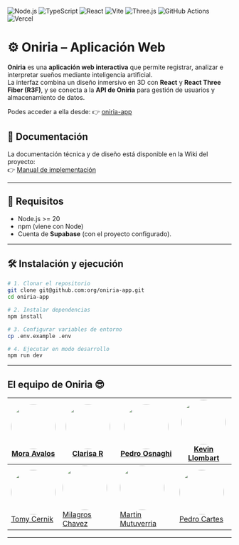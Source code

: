 ![Node.js](https://img.shields.io/badge/Node.js-20.x-green?logo=node.js&logoColor=white)
![TypeScript](https://img.shields.io/badge/TypeScript-5.x-blue?logo=typescript&logoColor=white)
![React](https://img.shields.io/badge/React-18.x-61DAFB?logo=react&logoColor=black)
![Vite](https://img.shields.io/badge/Vite-5.x-646CFF?logo=vite&logoColor=yellow)
![Three.js](https://img.shields.io/badge/Three.js-r3f-black?logo=three.js&logoColor=white)
![GitHub Actions](https://img.shields.io/badge/GitHub%20Actions-CI/CD-2088FF?logo=githubactions&logoColor=white)
![Vercel](https://img.shields.io/badge/Vercel-Hosting-black?logo=vercel&logoColor=white)

# ⚙️ Oniria – Aplicación Web

**Oniria** es una **aplicación web interactiva** que permite registrar, analizar e interpretar sueños mediante inteligencia artificial.  
La interfaz combina un diseño inmersivo en 3D con **React** y **React Three Fiber (R3F)**, y se conecta a la **API de Oniria** para gestión de usuarios y almacenamiento de datos.

Podes acceder a ella desde: 👉 [oniria-app](https://oniria-app.vercel.app/)

## 📖 Documentación

La documentación técnica y de diseño está disponible en la Wiki del proyecto:  
👉 [Manual de implementación](https://github.com/PedroOsnaghi/oniria-app/wiki)

---

## 🔧 Requisitos

- Node.js >= 20
- npm (viene con Node)
- Cuenta de **Supabase** (con el proyecto configurado).

---

## 🛠️ Instalación y ejecución

```bash
# 1. Clonar el repositorio
git clone git@github.com:org/oniria-app.git
cd oniria-app

# 2. Instalar dependencias
npm install

# 3. Configurar variables de entorno
cp .env.example .env

# 4. Ejecutar en modo desarrollo
npm run dev
```

---

<h2>El equipo de Oniria 😎</h2>

| [<img src="https://github.com/moavalos.png" width="100" style="border-radius:50%"><br/>Mora Avalos](https://github.com/moavalos)     | [<img src="https://github.com/ClarisaR.png" width="100" style="border-radius:50%"><br/>Clarisa R](https://github.com/ClarisaR)                     | [<img src="https://github.com/PedroOsnaghi.png" width="100" style="border-radius:50%"><br/>Pedro Osnaghi](https://github.com/PedroOsnaghi) | [<img src="https://github.com/KevinLlombart.png" width="100" style="border-radius:50%"><br/>Kevin Llombart](https://github.com/KevinLlombart) |
| ------------------------------------------------------------------------------------------------------------------------------------ | -------------------------------------------------------------------------------------------------------------------------------------------------- | ------------------------------------------------------------------------------------------------------------------------------------------ | --------------------------------------------------------------------------------------------------------------------------------------------- |
| [<img src="https://github.com/tomycernik.png" width="100" style="border-radius:50%"><br/>Tomy Cernik](https://github.com/tomycernik) | [<img src="https://github.com/MilagrosChavezz.png" width="100" style="border-radius:50%"><br/>Milagros Chavez](https://github.com/MilagrosChavezz) | [<img src="https://github.com/ma3rtin.png" width="100" style="border-radius:50%"><br/>Martin Mutuverria](https://github.com/ma3rtin)       | [<img src="https://github.com/ricartes123.png" width="100" style="border-radius:50%"><br/>Pedro Cartes](https://github.com/ricartes123)       |

---
